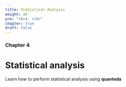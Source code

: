 ```yaml
---
title: Statistical Analysis
weight: 40
pre: "<b>4. </b>"
chapter: true
draft: false
---
```


### Chapter 4

# Statistical analysis

Learn how to perform statistical analysis using **quanteda**


